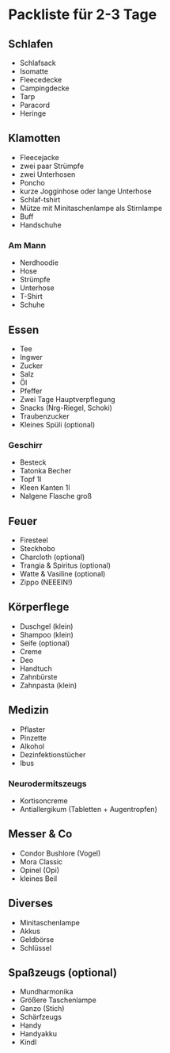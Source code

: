 # Packliste für 2-3 Tage

## Schlafen

* Schlafsack
* Isomatte
* Fleecedecke
* Campingdecke
* Tarp
* Paracord
* Heringe

## Klamotten

* Fleecejacke
* zwei paar Strümpfe
* zwei Unterhosen
* Poncho
* kurze Jogginhose oder lange Unterhose
* Schlaf-tshirt
* Mütze mit Minitaschenlampe als Stirnlampe
* Buff
* Handschuhe

### Am Mann

* Nerdhoodie
* Hose
* Strümpfe
* Unterhose
* T-Shirt
* Schuhe

## Essen

* Tee
* Ingwer
* Zucker
* Salz
* Öl
* Pfeffer
* Zwei Tage Hauptverpflegung
* Snacks (Nrg-Riegel, Schoki)
* Traubenzucker
* Kleines Spüli (optional)

### Geschirr

* Besteck
* Tatonka Becher
* Topf 1l
* Kleen Kanten 1l
* Nalgene Flasche groß

## Feuer
* Firesteel
* Steckhobo
* Charcloth (optional)
* Trangia & Spiritus (optional)
* Watte & Vasiline (optional)
* Zippo (NEEEIN!)

## Körperflege

* Duschgel (klein)
* Shampoo (klein)
* Seife (optional)
* Creme
* Deo
* Handtuch
* Zahnbürste
* Zahnpasta (klein)

## Medizin

* Pflaster
* Pinzette
* Alkohol
* Dezinfektionstücher
* Ibus

### Neurodermitszeugs

* Kortisoncreme
* Antiallergikum (Tabletten + Augentropfen)

## Messer & Co

* Condor Bushlore (Vogel)
* Mora Classic
* Opinel (Opi)
* kleines Beil

## Diverses

* Minitaschenlampe
* Akkus
* Geldbörse
* Schlüssel

## Spaßzeugs (optional)

* Mundharmonika
* Größere Taschenlampe
* Ganzo (Stich)
* Schärfzeugs
* Handy
* Handyakku
* Kindl
